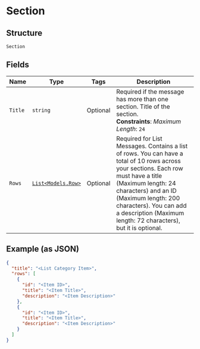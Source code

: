 
# Section

## Structure

`Section`

## Fields

| Name | Type | Tags | Description |
|  --- | --- | --- | --- |
| `Title` | `string` | Optional | Required if the message has more than one section. Title of the section.<br>**Constraints**: *Maximum Length*: `24` |
| `Rows` | [`List<Models.Row>`](../../doc/models/row.md) | Optional | Required for List Messages. Contains a list of rows. You can have a total of 10 rows across your sections. Each row must have a title (Maximum length: 24 characters) and an ID (Maximum length: 200 characters). You can add a description (Maximum length: 72 characters), but it is optional. |

## Example (as JSON)

```json
{
  "title": "<List Category Item>",
  "rows": [
    {
      "id": "<Item ID>",
      "title": "<Item Title>",
      "description": "<Item Description>"
    },
    {
      "id": "<Item ID>",
      "title": "<Item Title>",
      "description": "<Item Description>"
    }
  ]
}
```

